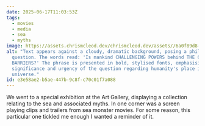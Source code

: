 ```yaml
---
date: 2025-06-17T11:03:53Z
tags:
  - movies
  - media
  - sea
  - myths
image: https://assets.chrismcleod.dev/chrismcleod.dev/assets//6a0f89d8-00de-42fe-b727-8ddbd7ed0d7f.JPG
alt: "Text appears against a cloudy, dramatic background, posing a philosophical
  question. The words read: 'Is mankind CHALLENGING POWERS behind THE COSMIC
  BARRIERS?' The phrase is presented in bold, stylised fonts, emphasising the
  significance and urgency of the question regarding humanity's place in the
  universe."
id: e3e58ae2-b5ae-447b-9c8f-c70c01f7a088
---
```


We went to a special exhibition at the Art Gallery, displaying a collection relating to the sea and associated myths. In one corner was a screen playing clips and trailers from sea monster movies. For some reason, this particular one tickled me enough I wanted a reminder of it.
